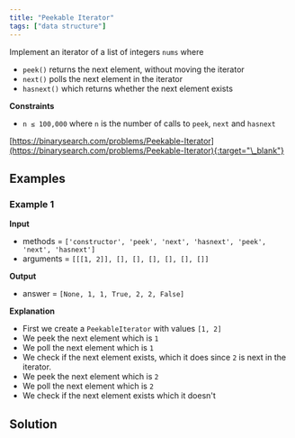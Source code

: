 ```yaml
---
title: "Peekable Iterator"
tags: ["data structure"]
---
```


Implement an iterator of a list of integers `nums` where

- `peek()` returns the next element, without moving the iterator
- `next()` polls the next element in the iterator
- `hasnext()` which returns whether the next element exists

**Constraints**

- `n ≤ 100,000` where `n` is the number of calls to `peek`, `next` and `hasnext`

[https://binarysearch.com/problems/Peekable-Iterator](https://binarysearch.com/problems/Peekable-Iterator){:target="\_blank"}

## Examples

### Example 1

**Input**

- methods = `['constructor', 'peek', 'next', 'hasnext', 'peek', 'next', 'hasnext']`
- arguments = `[[[1, 2]], [], [], [], [], [], []]`

**Output**

- answer = `[None, 1, 1, True, 2, 2, False]`

**Explanation**

- First we create a `PeekableIterator` with values `[1, 2]`
- We peek the next element which is `1`
- We poll the next element which is `1`
- We check if the next element exists, which it does since `2` is next in the iterator.
- We peek the next element which is `2`
- We poll the next element which is `2`
- We check if the next element exists which it doesn't

## Solution

<script src="https://gist.github.com/yaeba/16da7be5123724fcf6eccc25581cef5a.js?file=Peekable-Iterator.py"></script>
